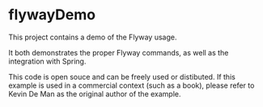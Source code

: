 # flywayDemo
This project contains a demo of the Flyway usage.

It both demonstrates the proper Flyway commands, as well as the integration with Spring.

This code is open souce and can be freely used or distibuted. If this example is used in a commercial context (such as a book), please refer to Kevin De Man as the original author of the example.
